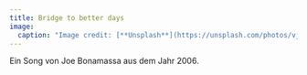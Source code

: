 ```yaml
---
title: Bridge to better days
image:
  caption: "Image credit: [**Unsplash**](https://unsplash.com/photos/vj_9l20fzj0)"
---
```


Ein Song von Joe Bonamassa aus dem Jahr 2006.

<!--more-->
